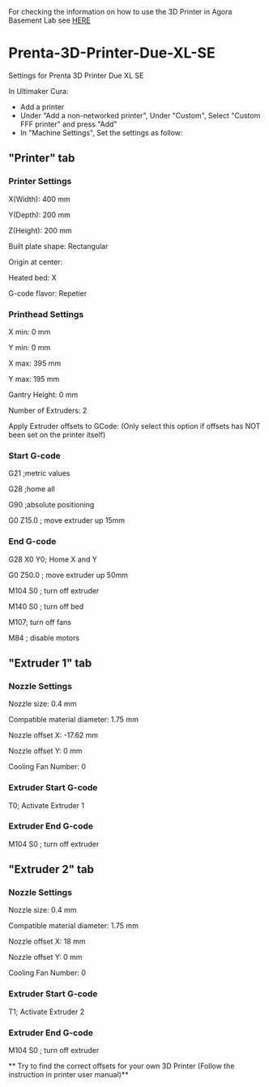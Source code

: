 For checking the information on how to use the 3D Printer in Agora Basement Lab see [HERE](https://github.com/SepehrSeifi/Prenta-3D-Printer-Due-XL-SE/blob/main/Agora_Basement_Lab_3D_Printer.md)

# Prenta-3D-Printer-Due-XL-SE
Settings for Prenta 3D Printer Due XL SE

In Ultimaker Cura:
- Add a printer
- Under "Add a non-networked printer", Under "Custom", Select "Custom FFF printer" and press "Add"
- In "Machine Settings", Set the settings as follow:
## "Printer" tab
### Printer Settings
X(Width):  400 mm

Y(Depth):  200 mm

Z(Height): 200 mm

Built plate shape: Rectangular

Origin at center:  

Heated bed:  X

G-code flavor: Repetier
### Printhead Settings
X min: 0 mm

Y min: 0 mm

X max: 395 mm

Y max: 195 mm

Gantry Height: 0 mm

Number of Extruders: 2

Apply Extruder offsets to GCode:  (Only select this option if offsets has NOT been set on the printer itself)
### Start G-code
G21 ;metric values

G28 ;home all

G90 ;absolute positioning

G0 Z15.0 ; move extruder up 15mm
### End G-code
G28 X0 Y0; Home X and Y

G0 Z50.0 ; move extruder up 50mm

M104 S0 ; turn off extruder

M140 S0 ; turn off bed

M107; turn off fans

M84 ; disable motors

## "Extruder 1" tab
### Nozzle Settings
Nozzle size: 0.4 mm

Compatible material diameter: 1.75 mm

Nozzle offset X: -17.62 mm

Nozzle offset Y:  0 mm

Cooling Fan Number: 0
### Extruder Start G-code
T0; Activate Extruder 1
### Extruder End G-code
M104 S0 ; turn off extruder

## "Extruder 2" tab
### Nozzle Settings
Nozzle size: 0.4 mm

Compatible material diameter: 1.75 mm

Nozzle offset X: 18 mm

Nozzle offset Y:  0 mm

Cooling Fan Number: 0
### Extruder Start G-code
T1; Activate Extruder 2
### Extruder End G-code
M104 S0 ; turn off extruder


** Try to find the correct offsets for your own 3D Printer (Follow the instruction in printer user manual)**
